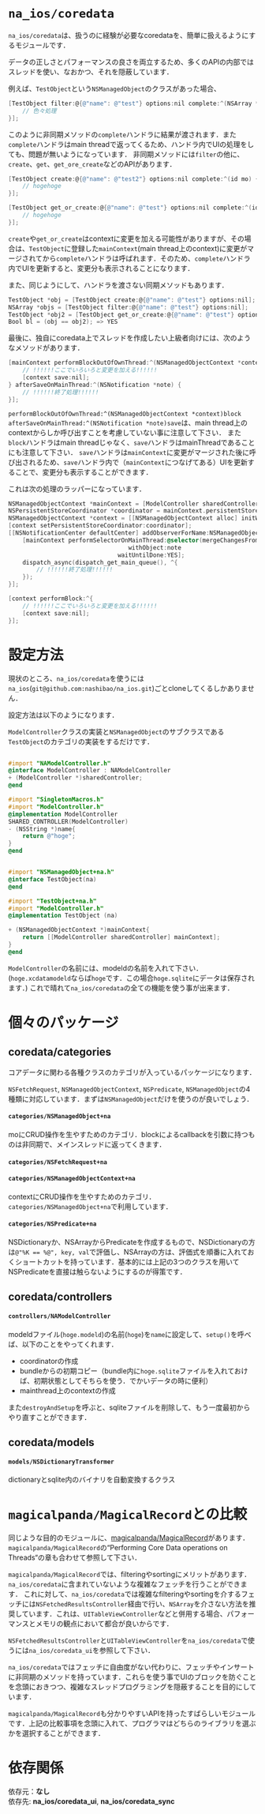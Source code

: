 # `na_ios/coredata`

`na_ios/coredata`は、扱うのに経験が必要なcoredataを、簡単に扱えるようにするモジュールです．

データの正しさとパフォーマンスの良さを両立するため、多くのAPIの内部ではスレッドを使い、なおかつ、それを隠蔽しています．

例えば、`TestObject`という`NSManagedObject`のクラスがあった場合、

```objective-c
[TestObject filter:@{@"name": @"test"} options:nil complete:^(NSArray *mos) {
    // 色々処理
}];
```

このように非同期メソッドの`complete`ハンドラに結果が渡されます．また`complete`ハンドラはmain threadで返ってくるため、ハンドラ内でUIの処理をしても、問題が無いようになっています．
非同期メソッドには`filter`の他に、`create`、`get`、`get_ore_create`などのAPIがあります．

```objective-c
[TestObject create:@{@"name": @"test2"} options:nil complete:^(id mo) {
	// hogehoge
}];

[TestObject get_or_create:@{@"name": @"test"} options:nil complete:^(id mo) {
	// hogehoge
}];
```

`create`や`get_or_create`はcontextに変更を加える可能性がありますが、その場合は、`TestObject`に登録した`mainContext`(main thread上のcontext)に変更がマージされてから`complete`ハンドラは呼ばれます．そのため、`complete`ハンドラ内でUIを更新すると、変更分も表示されることになります．

また、同じようにして、ハンドラを渡さない同期メソッドもあります．

```objective-c
TestObject *obj = [TestObject create:@{@"name": @"test"} options:nil];
NSArray *objs = [TestObject filter:@{@"name": @"test"} options:nil];
TestObject *obj2 = [TestObject get_or_create:@{@"name": @"test"} options:nil];
Bool bl = (obj == obj2); => YES
```

最後に、独自にcoredata上でスレッドを作成したい上級者向けには、次のようなメソッドがあります．

```objective-c
[mainContext performBlockOutOfOwnThread:^(NSManagedObjectContext *context){
    // !!!!!!ここでいろいろと変更を加える!!!!!!
    [context save:nil];
} afterSaveOnMainThread:^(NSNotification *note) {
    // !!!!!!終了処理!!!!!!
}];
```

`performBlockOutOfOwnThread:^(NSManagedObjectContext *context)block afterSaveOnMainThread:^(NSNotification *note)save`は、main thread上のcontextからしか呼び出すことを考慮していない事に注意して下さい．
また`block`ハンドラはmain threadじゃなく、`save`ハンドラはmainThreadであることにも注意して下さい．
`save`ハンドラは`mainContext`に変更がマージされた後に呼び出されるため、`save`ハンドラ内で（`mainContext`につなげてある）UIを更新することで、変更分も表示することができます．

これは次の処理のラッパーになっています．


```objective-c
NSManagedObjectContext *mainContext = [ModelController sharedController].mainContext;
NSPersistentStoreCoordinator *coordinator = mainContext.persistentStoreCoordinator;
NSManagedObjectContext *context = [[NSManagedObjectContext alloc] initWithConcurrencyType:NSPrivateQueueConcurrencyType];
[context setPersistentStoreCoordinator:coordinator];
[[NSNotificationCenter defaultCenter] addObserverForName:NSManagedObjectContextDidSaveNotification object:context queue:nil usingBlock:^(NSNotification *note) {
    [mainContext performSelectorOnMainThread:@selector(mergeChangesFromContextDidSaveNotification:)
                                  withObject:note
                               waitUntilDone:YES];
    dispatch_async(dispatch_get_main_queue(), ^{
        // !!!!!!終了処理!!!!!!
    });
}];

[context performBlock:^{
    // !!!!!!ここでいろいろと変更を加える!!!!!!
    [context save:nil];
}];
```

# 設定方法

現状のところ、`na_ios/coredata`を使うには`na_ios`(`git@github.com:nashibao/na_ios.git`)ごとcloneしてくるしかありません．

設定方法は以下のようになります．

`ModelController`クラスの実装と`NSManagedObject`のサブクラスである`TestObject`のカテゴリの実装をするだけです．

```objective-c

#import "NAModelController.h"
@interface ModelController : NAModelController
+ (ModelController *)sharedController;
@end

#import "SingletonMacros.h"
#import "ModelController.h"
@implementation ModelController
SHARED_CONTROLLER(ModelController)
- (NSString *)name{
    return @"hoge";
}
@end
```
```objective-c

#import "NSManagedObject+na.h"
@interface TestObject(na)
@end

#import "TestObject+na.h"
#import "ModelController.h"
@implementation TestObject (na)

+ (NSManagedObjectContext *)mainContext{
    return [[ModelController sharedController] mainContext];
}
@end
```

`ModelController`の名前には、modeldの名前を入れて下さい．(`hoge.xcdatamodeld`ならば`hoge`です．この場合`hoge.sqlite`にデータは保存されます．)
これで晴れて`na_ios/coredata`の全ての機能を使う事が出来ます．


# 個々のパッケージ

## coredata/categories
コアデータに関わる各種クラスのカテゴリが入っているパッケージになります．

`NSFetchRequest`, `NSManagedObjectContext`, `NSPredicate`, `NSManagedObject`の4種類に対応しています．まずは`NSManagedObject`だけを使うのが良いでしょう．

#### `categories/NSManagedObject+na`

moにCRUD操作を生やすためのカテゴリ．blockによるcallbackを引数に持つものは非同期で、メインスレッドに返ってくきます．

#### `categories/NSFetchRequest+na`

#### `categories/NSManagedObjectContext+na`

contextにCRUD操作を生やすためのカテゴリ．`categories/NSManagedObject+na`で利用しています．

#### `categories/NSPredicate+na`

NSDictionaryか、NSArrayからPredicateを作成するもので、NSDictionaryの方は`@"%K == %@", key, val`で評価し、NSArrayの方は、評価式を順番に入れておくショートカットを持っています．基本的には上記の3つのクラスを用いてNSPredicateを直接は触らないようにするのが得策です．

## coredata/controllers

#### `controllers/NAModelController`  

modeldファイル(`hoge.modeld`)の名前(`hoge`)を`name`に設定して、`setup()`を呼べば、以下のことをやってくれます． 
 - coordinatorの作成  
 - bundleからの初期コピー（bundle内に`hoge.sqlite`ファイルを入れておけば、初期状態としてそちらを使う．でかいデータの時に便利）  
 - mainthread上のcontextの作成

また`destroyAndSetup`を呼ぶと、sqliteファイルを削除して、もう一度最初からやり直すことができます．

## coredata/models

#### `models/NSDictionaryTransformer`

dictionaryとsqlite内のバイナリを自動変換するクラス


# `magicalpanda/MagicalRecord`との比較

同じような目的のモジュールに、[magicalpanda/MagicalRecord](https://github.com/magicalpanda/MagicalRecord)があります．`magicalpanda/MagicalRecord`の“Performing Core Data operations on Threads“の章も合わせて参照して下さい．

`magicalpanda/MagicalRecord`では、filteringやsortingにメリットがあります．`na_ios/coredata`に含まれていないような複雑なフェッチを行うことができます．
これに対して、`na_ios/coredata`では複雑なfilteringやsortingを介するフェッチには`NSFetchedResultsController`経由で行い、`NSArray`を介さない方法を推奨しています．これは、`UITableViewController`などと併用する場合、パフォーマンスとメモリの観点において都合が良いからです．

`NSFetchedResultsController`と`UITableViewController`を`na_ios/coredata`で使うには`na_ios/coredata_ui`を参照して下さい．

`na_ios/coredata`ではフェッチに自由度がない代わりに、フェッチやインサートに非同期のメソッドを持っています．これらを使う事でUIのブロックを防ぐことを念頭におきつつ、複雑なスレッドプログラミングを隠蔽することを目的にしています．

`magicalpanda/MagicalRecord`も分かりやすいAPIを持ったすばらしいモジュールです．上記の比較事項を念頭に入れて、プログラマはどちらのライブラリを選ぶかを選択することができます．

# 依存関係

依存元：**なし**  
依存先: **na_ios/coredata_ui**, **na_ios/coredata_sync**

